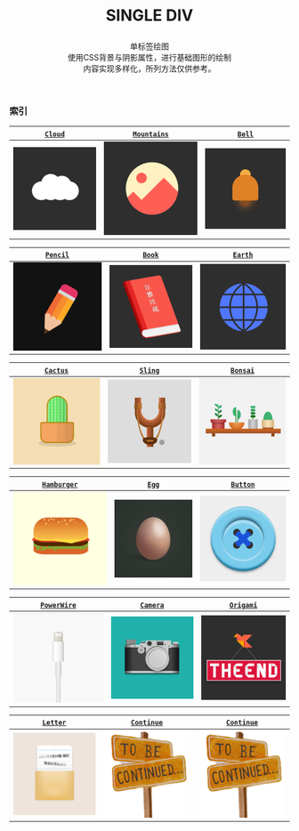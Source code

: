 # <p align=center>SINGLE DIV</p>

<p align=center>
单标签绘图
<br>使用CSS背景与阴影属性，进行基础图形的绘制
<br>内容实现多样化，所列方法仅供参考。</p>
<br>

### 索引
<!-- 1 -->
| [`Cloud`](/src/DRAWING/SingleDiv/Cloud.html) |  [`Mountains`](/src/DRAWING/SingleDiv/Mountains.html) | [`Bell`](/src/DRAWING/SingleDiv/Bell.html) |
|:---:|:---:|:---:|
|[![云朵](/public/thumb/singlediv/cloud.png)](/src/DRAWING/SingleDiv/Cloud.html) | [![山](/public/thumb/singlediv/mountains.png)](/src/DRAWING/SingleDiv/Mountains.html)|[![铃铛](/public/thumb/singlediv/bell.png)](/src/DRAWING/SingleDiv/Bell.html) | 

<!-- 2 -->
| [`Pencil`](/src/DRAWING/SingleDiv/Pencil.html) |  [`Book`](/src/DRAWING/SingleDiv/Book.html) | [`Earth`](/src/DRAWING/SingleDiv/Earth.html) |
|:---:|:---:|:---:|
|[![铅笔](/public/thumb/singlediv/pencil.png)](/src/DRAWING/SingleDiv/Pencil.html) | [![书籍](/public/thumb/singlediv/book.png)](/src/DRAWING/SingleDiv/Book.html)|[![地球](/public/thumb/singlediv/earth.png)](/src/DRAWING/SingleDiv/Earth.html) |

<!-- 3 -->
| [`Cactus`](/src/DRAWING/SingleDiv/Cactus.html) |  [`Sling`](/src/DRAWING/SingleDiv/Sling.html) | [`Bonsai`](/src/DRAWING/SingleDiv/Bonsai.html) |
|:---:|:---:|:---:|
|[![仙人掌](/public/thumb/singlediv/cactus.png)](/src/DRAWING/SingleDiv/Cactus.html) | [![弹弓](/public/thumb/singlediv/slingshot.png)](/src/DRAWING/SingleDiv/Sling.html)|[![盆景](/public/thumb/singlediv/bonsai.png)](/src/DRAWING/SingleDiv/Bonsai.html)|

<!-- 4 -->
| [`Hamburger`](/src/DRAWING/SingleDiv/Hamburger.html) |  [`Egg`](/src/DRAWING/SingleDiv/Egg.html) | [`Button`]() |
|:---:|:---:|:---:|
|[![汉堡包](/public/thumb/singlediv/hamburger.png)](/src/DRAWING/SingleDiv/Hamburger.html) | [![鸡蛋](/public/thumb/singlediv/egg.png)](/src/DRAWING/SingleDiv/Egg.html)|[![纽扣](/public/thumb/singlediv/button.png)](/src/DRAWING/SingleDiv/Button.html) |

<!-- 5 -->

| [`PowerWire`](/src/DRAWING/SingleDiv/PowerWire.html) |  [`Camera`](/src/DRAWING/SingleDiv/Camera.html) | [`Origami`](/src/DRAWING/SingleDiv/Origami.html) |
|:---:|:---:|:---:|
|[![汉堡包](/public/thumb/singlediv/powerwire.png)](/src/DRAWING/SingleDiv/Hamburger.html) | [![照相机](/public/thumb/singlediv/camera.png)](/src/DRAWING/SingleDiv/Camera.html)|[![折纸](/public/thumb/singlediv/origami.png)](/src/DRAWING/SingleDiv/Origami.html) |

<!-- 6 -->

| [`Letter`](/src/DRAWING/SingleDiv/letter.html) |  [`Continue`](/src/DRAWING/SingleDiv/README.md) | [`Continue`](/src/DRAWING/SingleDiv/README.md) |
|:---:|:---:|:---:|
|[![信函](/public/thumb/singlediv/letter.png)](/src/DRAWING/SingleDiv/letter.html) | [![待续](/public/thumb/singlediv/continue.png)](/src/DRAWING/SingleDiv/README.md)|[![待续](/public/thumb/singlediv/continue.png)](/src/DRAWING/SingleDiv/README.md) |